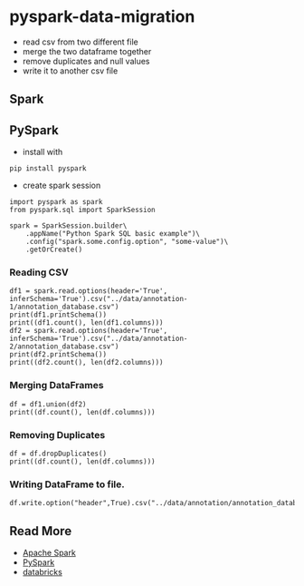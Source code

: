 # pyspark-data-migration
- read csv from two different file 
- merge the two dataframe together
- remove duplicates and null values
- write it to another csv file

## Spark

## PySpark
- install with 
```
pip install pyspark
```

- create spark session
```
import pyspark as spark
from pyspark.sql import SparkSession

spark = SparkSession.builder\
    .appName("Python Spark SQL basic example")\
    .config("spark.some.config.option", "some-value")\
    .getOrCreate()
```

### Reading CSV
```
df1 = spark.read.options(header='True', inferSchema='True').csv("../data/annotation-1/annotation_database.csv")
print(df1.printSchema())
print((df1.count(), len(df1.columns)))
df2 = spark.read.options(header='True', inferSchema='True').csv("../data/annotation-2/annotation_database.csv")
print(df2.printSchema())
print((df2.count(), len(df2.columns)))
```

### Merging DataFrames
```
df = df1.union(df2)
print((df.count(), len(df.columns)))
```

### Removing Duplicates
```
df = df.dropDuplicates()
print((df.count(), len(df.columns)))
```
### Writing DataFrame to file.
```
df.write.option("header",True).csv("../data/annotation/annotation_database")
```

## Read More

- [Apache Spark](https://spark.apache.org/docs/latest/api/python/)
- [PySpark](https://spark.apache.org/docs/latest/api/python/development/contributing.html)
- [databricks](https://docs.databricks.com/external-data/csv.html)
